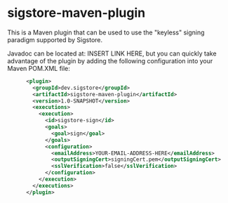 # sigstore-maven-plugin

This is a Maven plugin that can be used to use the "keyless" signing paradigm supported by Sigstore. 

Javadoc can be located at:  INSERT LINK HERE, but you can quickly take advantage of the plugin by adding the following configuration into your Maven POM.XML file:

```xml
      <plugin>
        <groupId>dev.sigstore</groupId>
        <artifactId>sigstore-maven-plugin</artifactId>
        <version>1.0-SNAPSHOT</version>
        <executions>
          <execution>
            <id>sigstore-sign</id>
            <goals>
              <goal>sign</goal>
            </goals>
            <configuration>
              <emailAddress>YOUR-EMAIL-ADDRESS-HERE</emailAddress>
              <outputSigningCert>signingCert.pem</outputSigningCert>
              <sslVerification>false</sslVerification>
            </configuration>
          </execution>
        </executions>
      </plugin>
```
